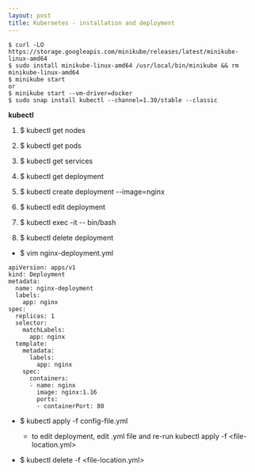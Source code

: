 ```yaml
---
layout: post
title: Kubernetes - installation and deployment
---
```


```
$ curl -LO https://storage.googleapis.com/minikube/releases/latest/minikube-linux-amd64
$ sudo install minikube-linux-amd64 /usr/local/bin/minikube && rm minikube-linux-amd64
$ minikube start
or
$ minikube start --vm-driver=docker
$ sudo snap install kubectl --channel=1.30/stable --classic
```

**kubectl** <br>
1. $ kubectl get nodes <br>
2. $ kubectl get pods <br>
3. $ kubectl get services <br>
4. $ kubectl get deployment <br>

1. $ kubectl create deployment <deployment-name> --image=nginx
2. $ kubectl edit deployment <deployment-name>
3. $ kubectl exec -it <pod-name> -- bin/bash
4. $ kubectl delete deployment <deployment-name>

- $ vim nginx-deployment.yml
```
apiVersion: apps/v1
kind: Deployment
metadata:
  name: nginx-deployment
  labels:
    app: nginx
spec:
  replicas: 1
  selector:
    matchLabels:
      app: nginx
  template:
    metadata:
      labels:
        app: nginx
    spec:
      containers:
      - name: nginx
        image: nginx:1.16
        ports:
        - containerPort: 80
```
- $ kubectl apply -f config-file.yml
  - to edit deployment, edit .yml file and re-run kubectl apply -f <file-location.yml>

- $ kubectl delete -f <file-location.yml>